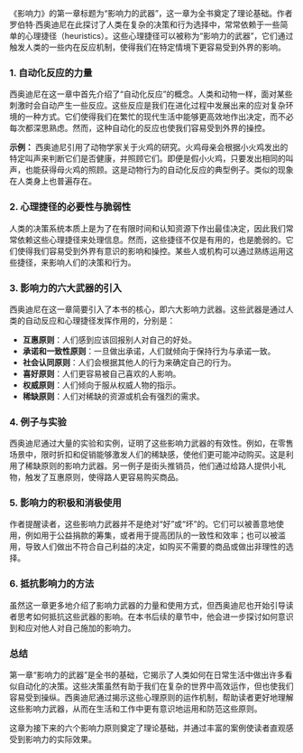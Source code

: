 《影响力》的第一章标题为“影响力的武器”，这一章为全书奠定了理论基础。作者罗伯特·西奥迪尼在此探讨了人类在复杂的决策和行为选择中，常常依赖于一些简单的心理捷径（heuristics）。这些心理捷径可以被称为“影响力的武器”，它们通过触发人类的一些内在反应机制，使得我们在特定情境下更容易受到外界的影响。

### 1. 自动化反应的力量
西奥迪尼在这一章中首先介绍了“自动化反应”的概念。人类和动物一样，面对某些刺激时会自动产生一些反应。这些反应是我们在进化过程中发展出来的应对复杂环境的一种方式。它们使得我们在繁忙的现代生活中能够更高效地作出决定，而不必每次都深思熟虑。然而，这种自动化的反应也使我们容易受到外界的操控。

**示例：**
西奥迪尼引用了动物学家关于火鸡的研究。火鸡母亲会根据小火鸡发出的特定叫声来判断它们是否健康，并照顾它们。即便是假小火鸡，只要发出相同的叫声，也能获得母火鸡的照顾。这是动物行为的自动化反应的典型例子。类似的现象在人类身上也普遍存在。

### 2. 心理捷径的必要性与脆弱性
人类的决策系统本质上是为了在有限时间和认知资源下作出最佳决定，因此我们常常依赖这些心理捷径来处理信息。然而，这些捷径不仅是有用的，也是脆弱的。它们使得我们容易受到外界有意识的影响和操控。某些人或机构可以通过熟练运用这些捷径，来影响人们的决策和行为。

### 3. 影响力的六大武器的引入
西奥迪尼在这一章简要引入了本书的核心，即六大影响力武器。这些武器是通过人类的自动反应和心理捷径发挥作用的，分别是：
- **互惠原则**：人们感到应该回报别人对自己的好处。
- **承诺和一致性原则**：一旦做出承诺，人们就倾向于保持行为与承诺一致。
- **社会认同原则**：人们会根据其他人的行为来确定自己的行为。
- **喜好原则**：人们更容易被自己喜欢的人影响。
- **权威原则**：人们倾向于服从权威人物的指示。
- **稀缺原则**：人们对稀缺的资源或机会有强烈的需求。

### 4. 例子与实验
西奥迪尼通过大量的实验和实例，证明了这些影响力武器的有效性。例如，在零售场景中，限时折扣和促销能够激发人们的稀缺感，使他们更可能冲动购买。这是利用了稀缺原则的影响力武器。另一例子是街头推销员，他们通过给路人提供小礼物，触发了互惠原则，使得路人更容易购买商品。

### 5. 影响力的积极和消极使用
作者提醒读者，这些影响力武器并不是绝对“好”或“坏”的。它们可以被善意地使用，例如用于公益捐款的筹集，或者用于提高团队的一致性和效率；也可以被滥用，导致人们做出不符合自己利益的决定，如购买不需要的商品或做出非理性的选择。

### 6. 抵抗影响力的方法
虽然这一章更多地介绍了影响力武器的力量和使用方式，但西奥迪尼也开始引导读者思考如何抵抗这些武器的影响。在本书后续的章节中，他会进一步探讨如何意识到和应对他人对自己施加的影响力。

### 总结
第一章“影响力的武器”是全书的基础，它揭示了人类如何在日常生活中做出许多看似自动化的决策。这些决策虽然有助于我们在复杂的世界中高效运作，但也使我们容易受到操纵。西奥迪尼通过揭示这些心理原则的运作机制，帮助读者更好地理解这些影响力武器，从而在生活和工作中更有意识地运用和防范这些原则。

这章为接下来的六个影响力原则奠定了理论基础，并通过丰富的案例使读者直观感受到影响力的实际效果。